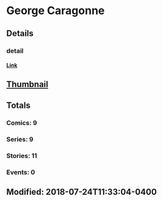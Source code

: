 # George  Caragonne 
## Details
### detail
#### [Link](http://marvel.com/comics/creators/2381/george_caragonne?utm_campaign=apiRef&utm_source=225578a89fc76f3d20fbffda5d17a88d)
## [Thumbnail](http://i.annihil.us/u/prod/marvel/i/mg/b/40/image_not_available.jpg)
## Totals
### Comics: 9
### Series: 9
### Stories: 11
### Events: 0
## Modified: 2018-07-24T11:33:04-0400